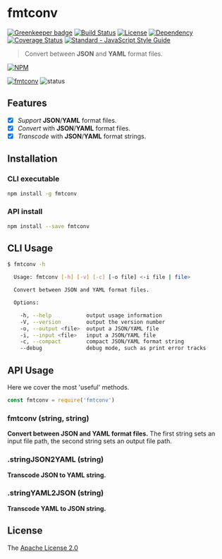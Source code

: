 # fmtconv
[![Greenkeeper badge](https://badges.greenkeeper.io/WindomZ/fmtconv.svg)](https://greenkeeper.io/)
[![Build Status](https://travis-ci.org/WindomZ/fmtconv.svg?branch=master)](https://travis-ci.org/WindomZ/fmtconv)
[![License](https://img.shields.io/badge/license-Apache-green.svg)](https://www.apache.org/licenses/LICENSE-2.0.html)
[![Dependency](https://david-dm.org/WindomZ/fmtconv.svg)](https://david-dm.org/WindomZ/fmtconv)
[![Coverage Status](https://coveralls.io/repos/github/WindomZ/fmtconv/badge.svg?branch=master)](https://coveralls.io/github/WindomZ/fmtconv?branch=master)
[![Standard - JavaScript Style Guide](https://img.shields.io/badge/code_style-standard-brightgreen.svg)](https://standardjs.com/)

> Convert between **JSON** and **YAML** format files.

[![NPM](https://nodei.co/npm/fmtconv.png)](https://nodei.co/npm/fmtconv/)

[![fmtconv](https://img.shields.io/npm/v/fmtconv.svg)](https://www.npmjs.com/package/fmtconv)
![status](https://img.shields.io/badge/status-beta-green.svg)

## Features

- [x] _Support_ **JSON**/**YAML** format files.
- [x] _Convert_ with **JSON**/**YAML** format files.
- [x] _Transcode_ with **JSON**/**YAML** format strings.

## Installation

### CLI executable

```bash
npm install -g fmtconv
```

### API install

```bash
npm install --save fmtconv
```

## CLI Usage

```bash
$ fmtconv -h

  Usage: fmtconv [-h] [-v] [-c] [-o file] <-i file | file>

  Convert between JSON and YAML format files.

  Options:

    -h, --help           output usage information
    -V, --version        output the version number
    -o, --output <file>  output a JSON/YAML file
    -i, --input <file>   input a JSON/YAML file
    -c, --compact        compact JSON/YAML format string
    --debug              debug mode, such as print error tracks
```

## API Usage

Here we cover the most 'useful' methods.

```javascript
const fmtconv = require('fmtconv')
```

### fmtconv (string, string)

**Convert between JSON and YAML format files.**
The first string sets an input file path, 
the second string sets an output file path.

### .stringJSON2YAML (string)

**Transcode JSON to YAML string.**

### .stringYAML2JSON (string)

**Transcode YAML to JSON string.**

## License

The [Apache License 2.0](https://github.com/WindomZ/fmtconv/blob/master/LICENSE)
